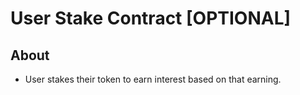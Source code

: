 # User Stake Contract [OPTIONAL]
## About
* User stakes their token to earn interest based on that earning.